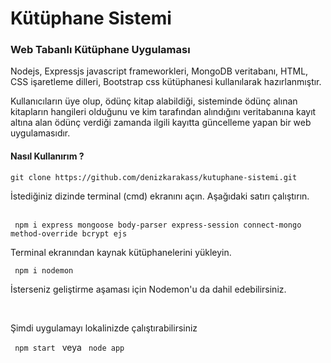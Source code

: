 # Kütüphane Sistemi

<h3>Web Tabanlı Kütüphane Uygulaması </h3>

<p> Nodejs, Expressjs  javascript frameworkleri, MongoDB veritabanı, HTML, CSS işaretleme dilleri, Bootstrap css kütüphanesi kullanılarak hazırlanmıştır.</p>

<p> Kullanıcıların üye olup, ödünç kitap alabildiği, sisteminde ödünç alınan kitapların hangileri olduğunu ve kim tarafından alındığını veritabanına kayıt altına alan ödünç verdiği zamanda ilgili kayıtta güncelleme yapan bir web uygulamasıdır. </p>
  
<h4> Nasıl Kullanırım ? </h4>
<code>git clone https://github.com/denizkarakass/kutuphane-sistemi.git </code>  
 <p> İstediğiniz dizinde terminal (cmd) ekranını açın. Aşağıdaki satırı çalıştırın.</p>
<br>
<code> npm i express mongoose body-parser express-session connect-mongo method-override bcrypt ejs</code>
<p> Terminal ekranından kaynak kütüphanelerini yükleyin. </p>
<code> npm i nodemon </code>
<p> İsterseniz geliştirme aşaması için Nodemon'u da dahil edebilirsiniz. </p>

<br>
<p>Şimdi uygulamayı lokalinizde çalıştırabilirsiniz</p>
<code> npm start </code> veya <code> node app </code>
